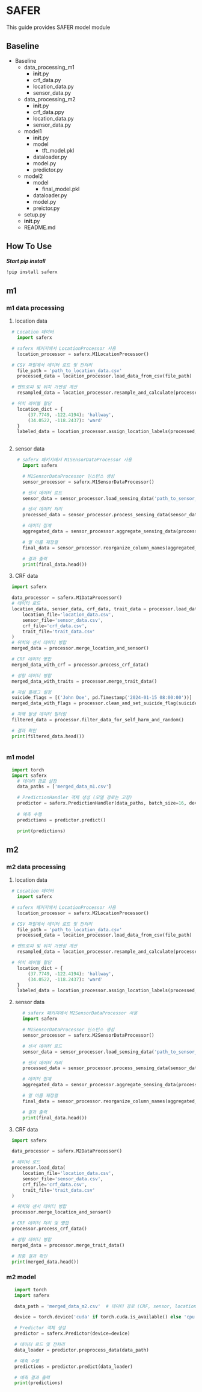 # SAFER

This guide provides  SAFER model module

## Baseline

- Baseline
  - data_processing_m1
    - __init__.py
    - crf_data.py
    - location_data.py
    - sensor_data.py
  - data_processing_m2
    - __init__.py
    - crf_data.ppy
    - location_data.py
    - sensor_data.py
  - model1
    - __init__.py
    - model
      - tft_model.pkl
    - dataloader.py
    - model.py
    - predictor.py
  - model2
    - model
      - final_model.pkl
    - dataloader.py
    - model.py
    - preictor.py
  - setup.py
  - __init__.py
  - README.md

## How To Use 

***Start pip install***


```python
!pip install saferx
```


<h2> m1 </h2>
<h3>m1 data processing</h3>
  

  1. location data
  ```python
    # Location 데이터 
      import saferx

    # saferx 패키지에서 LocationProcessor 사용
      location_processor = saferx.M1LocationProcessor()

    # CSV 파일에서 데이터 로드 및 전처리
      file_path = 'path_to_location_data.csv'
      processed_data = location_processor.load_data_from_csv(file_path)

    # 엔트로피 및 위치 가변성 계산
      resampled_data = location_processor.resample_and_calculate(processed_data)

    # 위치 레이블 할당
      location_dict = {
          (37.7749, -122.4194): 'hallway',
          (34.0522, -118.2437): 'ward'
      }
      labeled_data = location_processor.assign_location_labels(processed_data, location_dict)
    
  ```

  2. sensor data
  ```python
      # saferx 패키지에서 M1SensorDataProcessor 사용
        import saferx

        # M1SensorDataProcessor 인스턴스 생성
        sensor_processor = saferx.M1SensorDataProcessor()

        # 센서 데이터 로드
        sensor_data = sensor_processor.load_sensing_data('path_to_sensor_data.csv')

        # 센서 데이터 처리
        processed_data = sensor_processor.process_sensing_data(sensor_data)

        # 데이터 집계
        aggregated_data = sensor_processor.aggregate_sensing_data(processed_data)

        # 열 이름 재정렬
        final_data = sensor_processor.reorganize_column_names(aggregated_data)

        # 결과 출력
        print(final_data.head())
  ```

  3. CRF data
  ```python
    import saferx

    data_processor = saferx.M1DataProcessor()
    # 데이터 로드
    location_data, sensor_data, crf_data, trait_data = processor.load_data(
        location_file='location_data.csv',
        sensor_file='sensor_data.csv',
        crf_file='crf_data.csv',
        trait_file='trait_data.csv'
    )
    # 위치와 센서 데이터 병합
    merged_data = processor.merge_location_and_sensor()

    # CRF 데이터 병합
    merged_data_with_crf = processor.process_crf_data()

    # 성향 데이터 병합
    merged_data_with_traits = processor.merge_trait_data()

    # 자살 플래그 설정
    suicide_flags = [('John Doe', pd.Timestamp('2024-01-15 08:00:00'))]
    merged_data_with_flags = processor.clean_and_set_suicide_flag(suicide_flags)

    # 자해 발생 데이터 필터링
    filtered_data = processor.filter_data_for_self_harm_and_random()

    # 결과 확인
    print(filtered_data.head())
        
  ```
<h3>m1 model</h3>

  ```python
    import torch
    import saferx
      # 데이터 경로 설정
      data_paths = ['merged_data_m1.csv']

      # PredictionHandler 객체 생성 (모델 경로는 고정)
      predictor = saferx.PredictionHandler(data_paths, batch_size=16, device='cpu')
     
      # 예측 수행
      predictions = predictor.predict()

      print(predictions)
  ```
<h2> m2 </h2>
<h3>m2 data processing</h3>

  1. location data
  ```python
    # Location 데이터 
      import saferx

    # saferx 패키지에서 LocationProcessor 사용
      location_processor = saferx.M2LocationProcessor()

    # CSV 파일에서 데이터 로드 및 전처리
      file_path = 'path_to_location_data.csv'
      processed_data = location_processor.load_data_from_csv(file_path)

    # 엔트로피 및 위치 가변성 계산
      resampled_data = location_processor.resample_and_calculate(processed_data)

    # 위치 레이블 할당
      location_dict = {
          (37.7749, -122.4194): 'hallway',
          (34.0522, -118.2437): 'ward'
      }
      labeled_data = location_processor.assign_location_labels(processed_data, location_dict)
  ```
  2. sensor data
  ```python
        # saferx 패키지에서 M2SensorDataProcessor 사용
        import saferx

        # M1SensorDataProcessor 인스턴스 생성
        sensor_processor = saferx.M2SensorDataProcessor()

        # 센서 데이터 로드
        sensor_data = sensor_processor.load_sensing_data('path_to_sensor_data.csv')

        # 센서 데이터 처리
        processed_data = sensor_processor.process_sensing_data(sensor_data)

        # 데이터 집계
        aggregated_data = sensor_processor.aggregate_sensing_data(processed_data)

        # 열 이름 재정렬
        final_data = sensor_processor.reorganize_column_names(aggregated_data)

        # 결과 출력
        print(final_data.head())
  ```
  3. CRF data
  ```python
    import saferx

    data_processor = saferx.M2DataProcessor()

    # 데이터 로드
    processor.load_data(
        location_file='location_data.csv',
        sensor_file='sensor_data.csv',
        crf_file='crf_data.csv',
        trait_file='trait_data.csv'
    )

    # 위치와 센서 데이터 병합
    processor.merge_location_and_sensor()

    # CRF 데이터 처리 및 병합
    processor.process_crf_data()

    # 성향 데이터 병합
    merged_data = processor.merge_trait_data()

    # 최종 결과 확인
    print(merged_data.head())
  ```

<h3>m2 model</h3>

 ```python
    import torch
    import saferx

    data_path = 'merged_data_m2.csv'  # 데이터 경로 (CRF, sensor, location 등 합친 상태)

    device = torch.device('cuda' if torch.cuda.is_available() else 'cpu')

    # Predictor 객체 생성
    predictor = saferx.Predictor(device=device)

    # 데이터 로드 및 전처리
    data_loader = predictor.preprocess_data(data_path)

    # 예측 수행
    predictions = predictor.predict(data_loader)

    # 예측 결과 출력
    print(predictions)
  ```